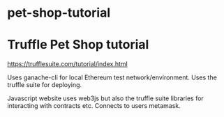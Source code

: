 # pet-shop-tutorial
# Truffle Pet Shop tutorial

https://trufflesuite.com/tutorial/index.html

Uses ganache-cli for local Ethereum test network/environment. Uses the truffle suite for deploying.

Javascript website uses web3js but also the truffle suite libraries for interacting with contracts etc.
Connects to users metamask.